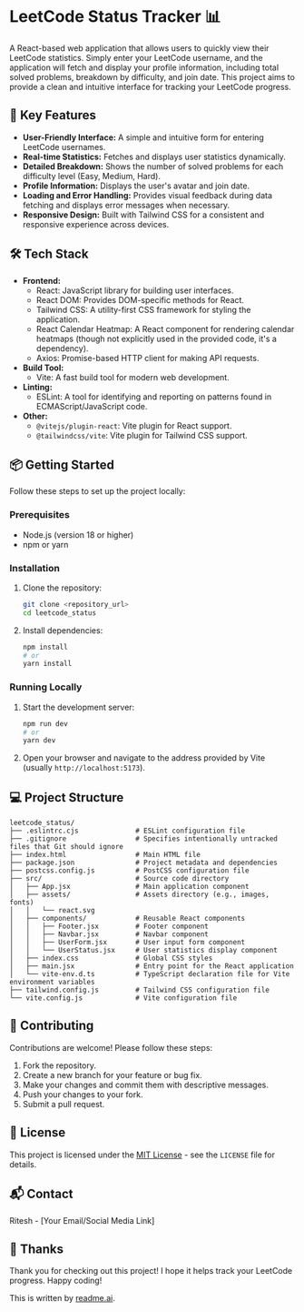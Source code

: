 # LeetCode Status Tracker 📊

A React-based web application that allows users to quickly view their LeetCode statistics. Simply enter your LeetCode username, and the application will fetch and display your profile information, including total solved problems, breakdown by difficulty, and join date. This project aims to provide a clean and intuitive interface for tracking your LeetCode progress.

## 🚀 Key Features

- **User-Friendly Interface:** A simple and intuitive form for entering LeetCode usernames.
- **Real-time Statistics:** Fetches and displays user statistics dynamically.
- **Detailed Breakdown:** Shows the number of solved problems for each difficulty level (Easy, Medium, Hard).
- **Profile Information:** Displays the user's avatar and join date.
- **Loading and Error Handling:** Provides visual feedback during data fetching and displays error messages when necessary.
- **Responsive Design:** Built with Tailwind CSS for a consistent and responsive experience across devices.

## 🛠️ Tech Stack

- **Frontend:**
    - React: JavaScript library for building user interfaces.
    - React DOM: Provides DOM-specific methods for React.
    - Tailwind CSS: A utility-first CSS framework for styling the application.
    - React Calendar Heatmap: A React component for rendering calendar heatmaps (though not explicitly used in the provided code, it's a dependency).
    - Axios: Promise-based HTTP client for making API requests.
- **Build Tool:**
    - Vite: A fast build tool for modern web development.
- **Linting:**
    - ESLint: A tool for identifying and reporting on patterns found in ECMAScript/JavaScript code.
- **Other:**
    - `@vitejs/plugin-react`: Vite plugin for React support.
    - `@tailwindcss/vite`: Vite plugin for Tailwind CSS support.

## 📦 Getting Started

Follow these steps to set up the project locally:

### Prerequisites

- Node.js (version 18 or higher)
- npm or yarn

### Installation

1.  Clone the repository:

    ```bash
    git clone <repository_url>
    cd leetcode_status
    ```

2.  Install dependencies:

    ```bash
    npm install
    # or
    yarn install
    ```

### Running Locally

1.  Start the development server:

    ```bash
    npm run dev
    # or
    yarn dev
    ```

2.  Open your browser and navigate to the address provided by Vite (usually `http://localhost:5173`).

## 💻 Project Structure

```
leetcode_status/
├── .eslintrc.cjs              # ESLint configuration file
├── .gitignore                 # Specifies intentionally untracked files that Git should ignore
├── index.html                 # Main HTML file
├── package.json               # Project metadata and dependencies
├── postcss.config.js          # PostCSS configuration file
├── src/                       # Source code directory
│   ├── App.jsx                # Main application component
│   ├── assets/                # Assets directory (e.g., images, fonts)
│   │   └── react.svg
│   ├── components/            # Reusable React components
│   │   ├── Footer.jsx         # Footer component
│   │   ├── Navbar.jsx         # Navbar component
│   │   ├── UserForm.jsx       # User input form component
│   │   └── UserStatus.jsx     # User statistics display component
│   ├── index.css              # Global CSS styles
│   ├── main.jsx               # Entry point for the React application
│   └── vite-env.d.ts          # TypeScript declaration file for Vite environment variables
├── tailwind.config.js         # Tailwind CSS configuration file
└── vite.config.js             # Vite configuration file
```

## 🤝 Contributing

Contributions are welcome! Please follow these steps:

1.  Fork the repository.
2.  Create a new branch for your feature or bug fix.
3.  Make your changes and commit them with descriptive messages.
4.  Push your changes to your fork.
5.  Submit a pull request.

## 📝 License

This project is licensed under the [MIT License](LICENSE) - see the `LICENSE` file for details.

## 📬 Contact

Ritesh - [Your Email/Social Media Link]

## 💖 Thanks

Thank you for checking out this project! I hope it helps track your LeetCode progress. Happy coding!

This is written by [readme.ai](https://readme-generator-phi.vercel.app/).
